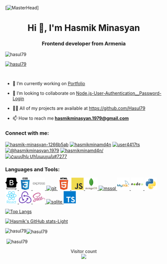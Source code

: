[![MasterHead](https://res.cloudinary.com/practicaldev/image/fetch/s--2bZIjPGC--/c_limit%2Cf_auto%2Cfl_progressive%2Cq_66%2Cw_880/https://dev-to-uploads.s3.amazonaws.com/i/d4tvukbt5mra37cvwklk.gif)]
<h1 align="center">Hi 👋, I'm Hasmik Minasyan</h1>
<h3 align="center">Frontend developer from Armenia</h3>


<p align="left"> <img src="https://komarev.com/ghpvc/?username=hasul79&label=Profile%20views&color=0e75b6&style=flat" alt="hasul79" /> </p>

<p align="left"> <a href="https://github.com/ryo-ma/github-profile-trophy"><img src="https://github-profile-trophy.vercel.app/?username=hasul79" alt="hasul79" /></a> </p>

<p align="left"> <a href="https://twitter.com/" target="blank"><img src="https://img.shields.io/twitter/follow/?logo=twitter&style=for-the-badge" alt="" /></a> </p>

- 🔭 I’m currently working on [Portfolio](https://github.com/Hasul79/Portfolio)

- 👯 I’m looking to collaborate on [Node.js-User-Authentication__Password-Login](https://github.com/Hasul79/Node.js-User-Authentication__Password-Login)

- 👨‍💻 All of my projects are available at https://github.com/Hasul79

- 📫 How to reach me **hasmikminasyan.1979@gmail.com**

<h3 align="left">Connect with me:</h3>
<p align="left">
<a href="https://linkedin.com/in/hasmik-minasyan-1266b5ab" target="blank"><img align="center" src="https://raw.githubusercontent.com/rahuldkjain/github-profile-readme-generator/master/src/images/icons/Social/linked-in-alt.svg" alt="hasmik-minasyan-1266b5ab" height="30" width="40" /></a>
<a href="https://www.hackerrank.com/hasmikminamd4n" target="blank"><img align="center" src="https://raw.githubusercontent.com/rahuldkjain/github-profile-readme-generator/master/src/images/icons/Social/hackerrank.svg" alt="hasmikminamd4n" height="30" width="40" /></a>
<a href="https://www.leetcode.com/user4417ts" target="blank"><img align="center" src="https://raw.githubusercontent.com/rahuldkjain/github-profile-readme-generator/master/src/images/icons/Social/leet-code.svg" alt="user4417ts" height="30" width="40" /></a>
<a href="https://www.hackerearth.com/@hasmikminasyan.1979" target="blank"><img align="center" src="https://raw.githubusercontent.com/rahuldkjain/github-profile-readme-generator/master/src/images/icons/Social/hackerearth.svg" alt="@hasmikminasyan.1979" height="30" width="40" /></a>
<a href="https://auth.geeksforgeeks.org/user/hasmikminamd4n/" target="blank"><img align="center" src="https://raw.githubusercontent.com/rahuldkjain/github-profile-readme-generator/master/src/images/icons/Social/geeks-for-geeks.svg" alt="hasmikminamd4n/" height="30" width="40" /></a>
<a href="https://discord.gg/Հասմիկ Մինասյան#7277" target="blank"><img align="center" src="https://raw.githubusercontent.com/rahuldkjain/github-profile-readme-generator/master/src/images/icons/Social/discord.svg" alt="Հասմիկ Մինասյան#7277" height="30" width="40" /></a>
</p>

<h3 align="left">Languages and Tools:</h3>
<p align="left"> <a href="https://getbootstrap.com" target="_blank" rel="noreferrer"> <img src="https://raw.githubusercontent.com/devicons/devicon/master/icons/bootstrap/bootstrap-plain-wordmark.svg" alt="bootstrap" width="40" height="40"/> </a> <a href="https://www.w3schools.com/css/" target="_blank" rel="noreferrer"> <img src="https://raw.githubusercontent.com/devicons/devicon/master/icons/css3/css3-original-wordmark.svg" alt="css3" width="40" height="40"/> </a> <a href="https://expressjs.com" target="_blank" rel="noreferrer"> <img src="https://raw.githubusercontent.com/devicons/devicon/master/icons/express/express-original-wordmark.svg" alt="express" width="40" height="40"/> </a> <a href="https://git-scm.com/" target="_blank" rel="noreferrer"> <img src="https://www.vectorlogo.zone/logos/git-scm/git-scm-icon.svg" alt="git" width="40" height="40"/> </a> <a href="https://www.w3.org/html/" target="_blank" rel="noreferrer"> <img src="https://raw.githubusercontent.com/devicons/devicon/master/icons/html5/html5-original-wordmark.svg" alt="html5" width="40" height="40"/> </a> <a href="https://developer.mozilla.org/en-US/docs/Web/JavaScript" target="_blank" rel="noreferrer"> <img src="https://raw.githubusercontent.com/devicons/devicon/master/icons/javascript/javascript-original.svg" alt="javascript" width="40" height="40"/> </a> <a href="https://www.mongodb.com/" target="_blank" rel="noreferrer"> <img src="https://raw.githubusercontent.com/devicons/devicon/master/icons/mongodb/mongodb-original-wordmark.svg" alt="mongodb" width="40" height="40"/> </a> <a href="https://www.microsoft.com/en-us/sql-server" target="_blank" rel="noreferrer"> <img src="https://www.svgrepo.com/show/303229/microsoft-sql-server-logo.svg" alt="mssql" width="40" height="40"/> </a> <a href="https://www.mysql.com/" target="_blank" rel="noreferrer"> <img src="https://raw.githubusercontent.com/devicons/devicon/master/icons/mysql/mysql-original-wordmark.svg" alt="mysql" width="40" height="40"/> </a> <a href="https://nodejs.org" target="_blank" rel="noreferrer"> <img src="https://raw.githubusercontent.com/devicons/devicon/master/icons/nodejs/nodejs-original-wordmark.svg" alt="nodejs" width="40" height="40"/> </a> <a href="https://www.python.org" target="_blank" rel="noreferrer"> <img src="https://raw.githubusercontent.com/devicons/devicon/master/icons/python/python-original.svg" alt="python" width="40" height="40"/> </a> <a href="https://reactjs.org/" target="_blank" rel="noreferrer"> <img src="https://raw.githubusercontent.com/devicons/devicon/master/icons/react/react-original-wordmark.svg" alt="react" width="40" height="40"/> </a> <a href="https://redux.js.org" target="_blank" rel="noreferrer"> <img src="https://raw.githubusercontent.com/devicons/devicon/master/icons/redux/redux-original.svg" alt="redux" width="40" height="40"/> </a> <a href="https://sass-lang.com" target="_blank" rel="noreferrer"> <img src="https://raw.githubusercontent.com/devicons/devicon/master/icons/sass/sass-original.svg" alt="sass" width="40" height="40"/> </a> <a href="https://www.sqlite.org/" target="_blank" rel="noreferrer"> <img src="https://www.vectorlogo.zone/logos/sqlite/sqlite-icon.svg" alt="sqlite" width="40" height="40"/> </a> <a href="https://www.typescriptlang.org/" target="_blank" rel="noreferrer"> <img src="https://raw.githubusercontent.com/devicons/devicon/master/icons/typescript/typescript-original.svg" alt="typescript" width="40" height="40"/> </a> </p>

 [![Top Langs](https://github-readme-stats.vercel.app/api/top-langs/?username=hasul79&layout=demo)](https://github.com/Hasul79/github-readme-stats)  



<!--    [![Top Langs](https://github-readme-stats.vercel.app/api?username=hasul79&show_icons=true&theme=dark#gh-dark-mode-only)](https://github.com/Hasul79/github-readme-stats)    -->
[![Hasmik's GitHub stats-Light](https://github-readme-stats.vercel.app/api?username=hasul79&show_icons=true&theme=default#gh-light-mode-only)](https://github.com/hasul79/github-readme-stats#gh-light-mode-only)
 <p><img align="left" src="https://github-readme-stats.vercel.app/api/top-langs?username=hasul79&show_icons=true&locale=en&layout=compact" alt="hasul79" /></p> 

 

<p><img align="center" src="https://github-readme-streak-stats.herokuapp.com/?user=hasul79&" alt="hasul79" /></p>

<p>&nbsp;<img align="center" src="https://github-readme-stats.vercel.app/api?username=hasul79&show_icons=true&locale=en" alt="hasul79" /></p>  

<p align="center"> 
  Visitor count<br>
  <img src="https://profile-counter.glitch.me/hasul79/count.svg" />
</p>


